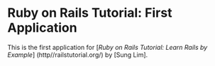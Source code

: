# Ruby on Rails Tutorial: First Application

This is the first application for [*Ruby on Rails Tutorial: Learn Rails by Example*] (http//railstutorial.org/) by [Sung Lim].
